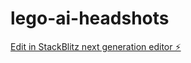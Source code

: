 # lego-ai-headshots

[Edit in StackBlitz next generation editor ⚡️](https://stackblitz.com/~/github.com/riverron/lego-ai-headshots)